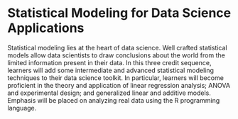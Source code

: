 #  Statistical Modeling for Data Science Applications
 Statistical modeling lies at the heart of data science. Well crafted statistical models allow data scientists to draw conclusions about the world from the limited information present in their data. In this three credit sequence, learners will add some intermediate and advanced statistical modeling techniques to their data science toolkit. In particular, learners will become proficient in the theory and application of linear regression analysis; ANOVA and experimental design; and generalized linear and additive models. Emphasis will be placed on analyzing real data using the R programming language.
